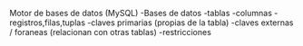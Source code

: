 Motor de bases de datos (MySQL)
	-Bases de datos
		-tablas
			-columnas
			-registros,filas,tuplas
			-claves primarias (propias de la tabla)
			-claves externas / foraneas (relacionan con otras tablas)
			-restricciones
